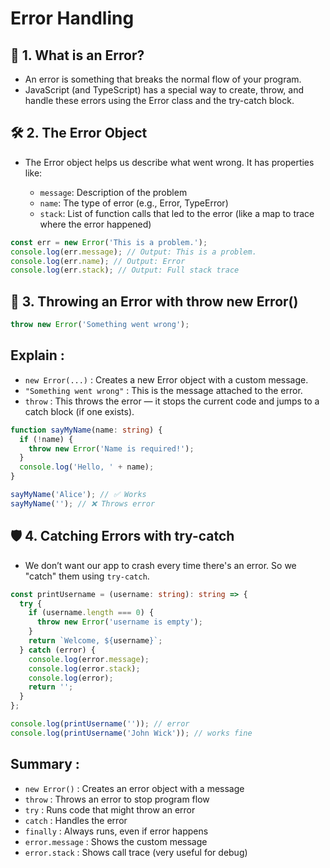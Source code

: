 # Error Handling

## 🧱 1. What is an Error?

- An error is something that breaks the normal flow of your program.
- JavaScript (and TypeScript) has a special way to create, throw, and handle these errors using the Error class and the try-catch block.

## 🛠 2. The Error Object

- The Error object helps us describe what went wrong. It has properties like:

  - `message`: Description of the problem
  - `name`: The type of error (e.g., Error, TypeError)
  - `stack`: List of function calls that led to the error (like a map to trace where the error happened)

```ts
const err = new Error('This is a problem.');
console.log(err.message); // Output: This is a problem.
console.log(err.name); // Output: Error
console.log(err.stack); // Output: Full stack trace
```

## 🚀 3. Throwing an Error with throw new Error()

```ts
throw new Error('Something went wrong');
```

## Explain :

- `new Error(...)` : Creates a new Error object with a custom message.
- `"Something went wrong"` : This is the message attached to the error.
- `throw` : This throws the error — it stops the current code and jumps to a catch block (if one exists).

```ts
function sayMyName(name: string) {
  if (!name) {
    throw new Error('Name is required!');
  }
  console.log('Hello, ' + name);
}

sayMyName('Alice'); // ✅ Works
sayMyName(''); // ❌ Throws error
```

## 🛡 4. Catching Errors with try-catch

- We don’t want our app to crash every time there's an error. So we "catch" them using `try-catch`.

```ts
const printUsername = (username: string): string => {
  try {
    if (username.length === 0) {
      throw new Error('username is empty');
    }
    return `Welcome, ${username}`;
  } catch (error) {
    console.log(error.message);
    console.log(error.stack);
    console.log(error);
    return '';
  }
};

console.log(printUsername('')); // error
console.log(printUsername('John Wick')); // works fine
```

## Summary :

- `new Error()` : Creates an error object with a message
- `throw` : Throws an error to stop program flow
- `try` : Runs code that might throw an error
- `catch` : Handles the error
- `finally` : Always runs, even if error happens
- `error.message` : Shows the custom message
- `error.stack` : Shows call trace (very useful for debug)
